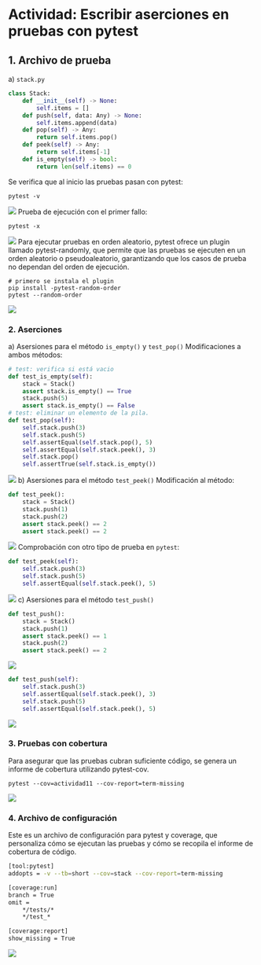 # Actividad: Escribir aserciones en pruebas con pytest

## 1. Archivo de prueba

a) `stack.py`

```python
class Stack:
    def __init__(self) -> None:
        self.items = []
    def push(self, data: Any) -> None:
        self.items.append(data)
    def pop(self) -> Any:
        return self.items.pop()
    def peek(self) -> Any:
        return self.items[-1]
    def is_empty(self) -> bool:
        return len(self.items) == 0
```

Se verifica que al inicio las pruebas pasan con pytest:

```
pytest -v
```

![](img/image1.png)
Prueba de ejecución con el primer fallo:

```
pytest -x
```

![](img/image2.png)
Para ejecutar pruebas en orden aleatorio, pytest ofrece un plugin llamado pytest-randomly, que permite que las pruebas se ejecuten en un orden aleatorio o pseudoaleatorio, garantizando que los casos de prueba no dependan del orden de ejecución.

```
# primero se instala el plugin
pip install -pytest-random-order
pytest --random-order
```

![](img/image3.png)

### 2. Aserciones

a) Asersiones para el método `is_empty()` y `test_pop()`
Modificaciones a ambos métodos:

```python
# test: verifica si está vacio
def test_is_empty(self):
    stack = Stack()
    assert stack.is_empty() == True
    stack.push(5)
    assert stack.is_empty() == False
# test: eliminar un elemento de la pila.
def test_pop(self):
    self.stack.push(3)
    self.stack.push(5)
    self.assertEqual(self.stack.pop(), 5)
    self.assertEqual(self.stack.peek(), 3)
    self.stack.pop()
    self.assertTrue(self.stack.is_empty())   
```

![](img/image4.png)
b) Asersiones para el método `test_peek()`
Modificación al método:

```python
def test_peek():
    stack = Stack()
    stack.push(1)
    stack.push(2)
    assert stack.peek() == 2
    assert stack.peek() == 2 
```

![](img/image5.png)
Comprobación con otro tipo de prueba en `pytest`:

```python
def test_peek(self):
    self.stack.push(3)
    self.stack.push(5)
    self.assertEqual(self.stack.peek(), 5)
```

![](img/image6.png)
c) Asersiones para el método `test_push()`

```python
def test_push():
    stack = Stack()
    stack.push(1)
    assert stack.peek() == 1
    stack.push(2)
    assert stack.peek() == 2
```

![](img/image7.png)

```python
def test_push(self):
    self.stack.push(3)
    self.assertEqual(self.stack.peek(), 3)
    self.stack.push(5)
    self.assertEqual(self.stack.peek(), 5)
```

![](img/image8.png)

### 3. Pruebas con cobertura

Para asegurar que las pruebas cubran suficiente código, se genera un informe de cobertura utilizando pytest-cov.

```
pytest --cov=actividad11 --cov-report=term-missing
```

![](img/image9.png)

### 4. Archivo de configuración

Este es un archivo de configuración para pytest y coverage, que personaliza cómo se ejecutan las pruebas y cómo se recopila el informe de cobertura de código.

```bash
[tool:pytest]
addopts = -v --tb=short --cov=stack --cov-report=term-missing

[coverage:run]
branch = True
omit =
    */tests/*
    */test_*

[coverage:report]
show_missing = True
```

![](img/image10.png)
